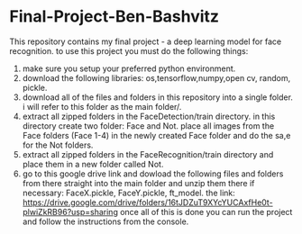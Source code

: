 # Final-Project-Ben-Bashvitz
This repository contains my final project - a deep learning model for face recognition.
to use this project you must do the following things:
1. make sure you setup your preferred python environment.
2. download the following libraries: os,tensorflow,numpy,open cv, random, pickle.
3. download all of the files and folders in this repository into a single folder. i will refer to this folder as the main folder/.
4. extract all zipped folders in the FaceDetection/train directory. in this directory create two folder: Face and Not. place all images from the Face folders (Face 1-4)
   in the newly created Face folder and do the sa,e for the Not folders.
5. extract all zipped folders in the FaceRecognition/train directory and place them in a new folder called Not.
6. go to this google drive link and dowload the following files and folders from there straight into the main folder and unzip them there if necessary:
   FaceX.pickle, FaceY.pickle, ft_model. the link: https://drive.google.com/drive/folders/16tJDZuT9XYcYUCAxfHe0t-plwiZkRB96?usp=sharing
once all of this is done you can run the project and follow the instructions from the console.
